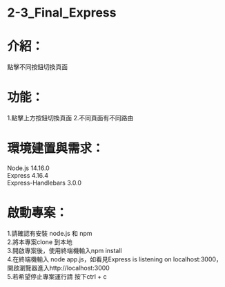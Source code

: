 # 2-3_Final_Express
# 介紹：
點擊不同按鈕切換頁面
# 功能：
1.點擊上方按鈕切換頁面
2.不同頁面有不同路由
# 環境建置與需求：
Node.js 14.16.0  
Express 4.16.4  
Express-Handlebars 3.0.0  
# 啟動專案：
1.請確認有安裝 node.js 和 npm  
2.將本專案clone 到本地  
3.開啟專案後，使用終端機輸入npm install  
4.在終端機輸入 node app.js，如看見Express is listening on localhost:3000，開啟瀏覽器進入http://localhost:3000  
5.若希望停止專案運行請 按下ctrl + c  
